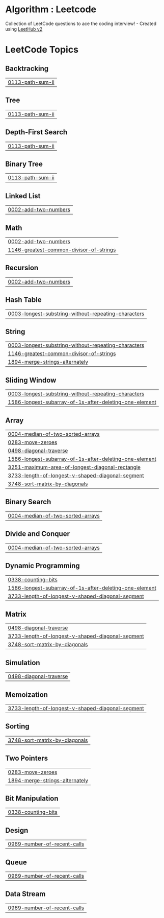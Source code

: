 # Algorithm : Leetcode
Collection of LeetCode questions to ace the coding interview! - Created using [LeetHub v2](https://github.com/arunbhardwaj/LeetHub-2.0)

<!---LeetCode Topics Start-->
# LeetCode Topics
## Backtracking
|  |
| ------- |
| [0113-path-sum-ii](https://github.com/kangsumin2ya/Algorithm_Leetcode/tree/master/0113-path-sum-ii) |
## Tree
|  |
| ------- |
| [0113-path-sum-ii](https://github.com/kangsumin2ya/Algorithm_Leetcode/tree/master/0113-path-sum-ii) |
## Depth-First Search
|  |
| ------- |
| [0113-path-sum-ii](https://github.com/kangsumin2ya/Algorithm_Leetcode/tree/master/0113-path-sum-ii) |
## Binary Tree
|  |
| ------- |
| [0113-path-sum-ii](https://github.com/kangsumin2ya/Algorithm_Leetcode/tree/master/0113-path-sum-ii) |
## Linked List
|  |
| ------- |
| [0002-add-two-numbers](https://github.com/kangsumin2ya/Algorithm_Leetcode/tree/master/0002-add-two-numbers) |
## Math
|  |
| ------- |
| [0002-add-two-numbers](https://github.com/kangsumin2ya/Algorithm_Leetcode/tree/master/0002-add-two-numbers) |
| [1146-greatest-common-divisor-of-strings](https://github.com/kangsumin2ya/Algorithm_Leetcode/tree/master/1146-greatest-common-divisor-of-strings) |
## Recursion
|  |
| ------- |
| [0002-add-two-numbers](https://github.com/kangsumin2ya/Algorithm_Leetcode/tree/master/0002-add-two-numbers) |
## Hash Table
|  |
| ------- |
| [0003-longest-substring-without-repeating-characters](https://github.com/kangsumin2ya/Algorithm_Leetcode/tree/master/0003-longest-substring-without-repeating-characters) |
## String
|  |
| ------- |
| [0003-longest-substring-without-repeating-characters](https://github.com/kangsumin2ya/Algorithm_Leetcode/tree/master/0003-longest-substring-without-repeating-characters) |
| [1146-greatest-common-divisor-of-strings](https://github.com/kangsumin2ya/Algorithm_Leetcode/tree/master/1146-greatest-common-divisor-of-strings) |
| [1894-merge-strings-alternately](https://github.com/kangsumin2ya/Algorithm_Leetcode/tree/master/1894-merge-strings-alternately) |
## Sliding Window
|  |
| ------- |
| [0003-longest-substring-without-repeating-characters](https://github.com/kangsumin2ya/Algorithm_Leetcode/tree/master/0003-longest-substring-without-repeating-characters) |
| [1586-longest-subarray-of-1s-after-deleting-one-element](https://github.com/kangsumin2ya/Algorithm_Leetcode/tree/master/1586-longest-subarray-of-1s-after-deleting-one-element) |
## Array
|  |
| ------- |
| [0004-median-of-two-sorted-arrays](https://github.com/kangsumin2ya/Algorithm_Leetcode/tree/master/0004-median-of-two-sorted-arrays) |
| [0283-move-zeroes](https://github.com/kangsumin2ya/Algorithm_Leetcode/tree/master/0283-move-zeroes) |
| [0498-diagonal-traverse](https://github.com/kangsumin2ya/Algorithm_Leetcode/tree/master/0498-diagonal-traverse) |
| [1586-longest-subarray-of-1s-after-deleting-one-element](https://github.com/kangsumin2ya/Algorithm_Leetcode/tree/master/1586-longest-subarray-of-1s-after-deleting-one-element) |
| [3251-maximum-area-of-longest-diagonal-rectangle](https://github.com/kangsumin2ya/Algorithm_Leetcode/tree/master/3251-maximum-area-of-longest-diagonal-rectangle) |
| [3733-length-of-longest-v-shaped-diagonal-segment](https://github.com/kangsumin2ya/Algorithm_Leetcode/tree/master/3733-length-of-longest-v-shaped-diagonal-segment) |
| [3748-sort-matrix-by-diagonals](https://github.com/kangsumin2ya/Algorithm_Leetcode/tree/master/3748-sort-matrix-by-diagonals) |
## Binary Search
|  |
| ------- |
| [0004-median-of-two-sorted-arrays](https://github.com/kangsumin2ya/Algorithm_Leetcode/tree/master/0004-median-of-two-sorted-arrays) |
## Divide and Conquer
|  |
| ------- |
| [0004-median-of-two-sorted-arrays](https://github.com/kangsumin2ya/Algorithm_Leetcode/tree/master/0004-median-of-two-sorted-arrays) |
## Dynamic Programming
|  |
| ------- |
| [0338-counting-bits](https://github.com/kangsumin2ya/Algorithm_Leetcode/tree/master/0338-counting-bits) |
| [1586-longest-subarray-of-1s-after-deleting-one-element](https://github.com/kangsumin2ya/Algorithm_Leetcode/tree/master/1586-longest-subarray-of-1s-after-deleting-one-element) |
| [3733-length-of-longest-v-shaped-diagonal-segment](https://github.com/kangsumin2ya/Algorithm_Leetcode/tree/master/3733-length-of-longest-v-shaped-diagonal-segment) |
## Matrix
|  |
| ------- |
| [0498-diagonal-traverse](https://github.com/kangsumin2ya/Algorithm_Leetcode/tree/master/0498-diagonal-traverse) |
| [3733-length-of-longest-v-shaped-diagonal-segment](https://github.com/kangsumin2ya/Algorithm_Leetcode/tree/master/3733-length-of-longest-v-shaped-diagonal-segment) |
| [3748-sort-matrix-by-diagonals](https://github.com/kangsumin2ya/Algorithm_Leetcode/tree/master/3748-sort-matrix-by-diagonals) |
## Simulation
|  |
| ------- |
| [0498-diagonal-traverse](https://github.com/kangsumin2ya/Algorithm_Leetcode/tree/master/0498-diagonal-traverse) |
## Memoization
|  |
| ------- |
| [3733-length-of-longest-v-shaped-diagonal-segment](https://github.com/kangsumin2ya/Algorithm_Leetcode/tree/master/3733-length-of-longest-v-shaped-diagonal-segment) |
## Sorting
|  |
| ------- |
| [3748-sort-matrix-by-diagonals](https://github.com/kangsumin2ya/Algorithm_Leetcode/tree/master/3748-sort-matrix-by-diagonals) |
## Two Pointers
|  |
| ------- |
| [0283-move-zeroes](https://github.com/kangsumin2ya/Algorithm_Leetcode/tree/master/0283-move-zeroes) |
| [1894-merge-strings-alternately](https://github.com/kangsumin2ya/Algorithm_Leetcode/tree/master/1894-merge-strings-alternately) |
## Bit Manipulation
|  |
| ------- |
| [0338-counting-bits](https://github.com/kangsumin2ya/Algorithm_Leetcode/tree/master/0338-counting-bits) |
## Design
|  |
| ------- |
| [0969-number-of-recent-calls](https://github.com/kangsumin2ya/Algorithm_Leetcode/tree/master/0969-number-of-recent-calls) |
## Queue
|  |
| ------- |
| [0969-number-of-recent-calls](https://github.com/kangsumin2ya/Algorithm_Leetcode/tree/master/0969-number-of-recent-calls) |
## Data Stream
|  |
| ------- |
| [0969-number-of-recent-calls](https://github.com/kangsumin2ya/Algorithm_Leetcode/tree/master/0969-number-of-recent-calls) |
<!---LeetCode Topics End-->